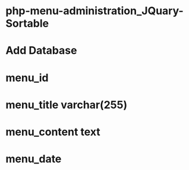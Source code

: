 # php-menu-administration_JQuary-Sortable

# Add Database
# menu_id
# menu_title varchar(255)
# menu_content text
# menu_date
